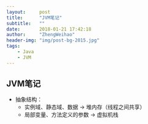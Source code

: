 ```yaml
---
layout:     post
title:      "JVM笔记"
subtitle:   ""
date:       2018-01-21 17:42:18
author:     "ZhengWeihao"
header-img: "img/post-bg-2015.jpg"
tags:
    - Java
    - JVM
---
```


JVM笔记
---



* 抽象结构：
  * 实例域、静态域、数据 -> 堆内存（线程之间共享）
  * 局部变量、方法定义的参数 -> 虚拟机栈

